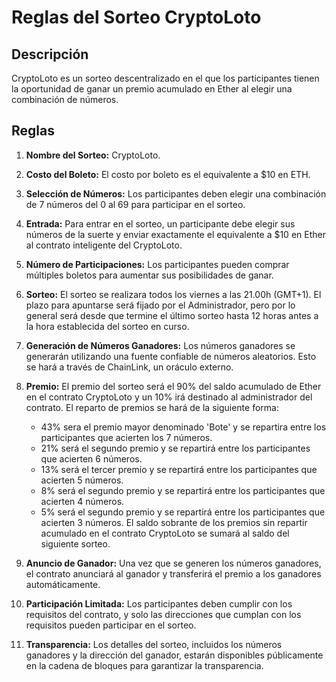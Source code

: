 # Reglas del Sorteo CryptoLoto

## Descripción
CryptoLoto es un sorteo descentralizado en el que los participantes tienen la oportunidad de ganar un premio acumulado en Ether al elegir una combinación de números.

## Reglas

1. **Nombre del Sorteo:** CryptoLoto.

2. **Costo del Boleto:** El costo por boleto es el equivalente a $10 en ETH.

3. **Selección de Números:** Los participantes deben elegir una combinación de 7 números del 0 al 69 para participar en el sorteo.

4. **Entrada:** Para entrar en el sorteo, un participante debe elegir sus números de la suerte y enviar exactamente el equivalente a $10 en Ether al contrato inteligente del CryptoLoto.

5. **Número de Participaciones:** Los participantes pueden comprar múltiples boletos para aumentar sus posibilidades de ganar.

6. **Sorteo:** El sorteo se realizara todos los viernes a las 21.00h (GMT+1). El plazo para apuntarse será fijado por el Administrador, pero por lo general será desde que termine el último sorteo hasta 12 horas antes a la hora establecida del sorteo en curso.

7. **Generación de Números Ganadores:** Los números ganadores se generarán utilizando una fuente confiable de números aleatorios. Esto se hará a través de ChainLink, un oráculo externo.

8. **Premio:** El premio del sorteo será el 90% del saldo acumulado de Ether en el contrato CryptoLoto y un 10% irá destinado al administrador del contrato. El reparto de premios se hará de la siguiente forma:
    - 43% sera el premio mayor denominado 'Bote' y se repartira entre los participantes que acierten los 7 números.
    - 21% será el segundo premio y se repartirá entre los participantes que acierten 6 números.
    - 13% será el tercer premio y se repartirá entre los participantes que acierten 5 números.
    - 8% será el segundo premio y se repartirá entre los participantes que acierten 4 números.
    - 5% será el segundo premio y se repartirá entre los participantes que acierten 3 números.
El saldo sobrante de los premios sin repartir acumulado en el contrato CryptoLoto se sumará al saldo del siguiente sorteo.

9. **Anuncio de Ganador:** Una vez que se generen los números ganadores, el contrato anunciará al ganador y transferirá el premio a los ganadores automáticamente.

10. **Participación Limitada:** Los participantes deben cumplir con los requisitos del contrato, y solo las direcciones que cumplan con los requisitos pueden participar en el sorteo.

11. **Transparencia:** Los detalles del sorteo, incluidos los números ganadores y la dirección del ganador, estarán disponibles públicamente en la cadena de bloques para garantizar la transparencia.
